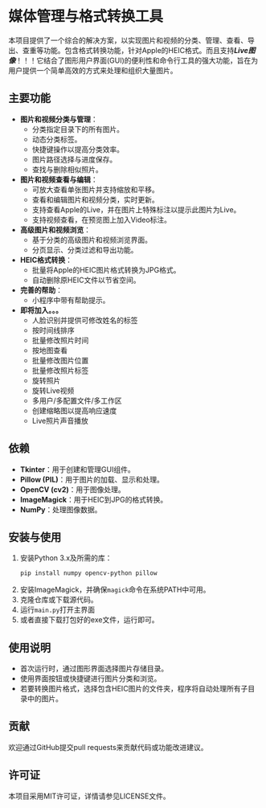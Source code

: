 <!--
 * @Author: Headmaster1615  e-mail:hm-218@qq.com
 * @Date: 2024-02-27 13:59:30
 * @LastEditors: Headmaster1615(Server)  e-mail:hm-218@qq.com
 * @LastEditTime: 2024-03-03 21:16:10
 * @FilePath: \图片分类查看器\README.md
 * @Description: 
 * 
 * Copyright (c) 2024 by Headmaster1615, All Rights Reserved. 
-->
# 媒体管理与格式转换工具

本项目提供了一个综合的解决方案，以实现图片和视频的分类、管理、查看、导出、查重等功能。包含格式转换功能，针对Apple的HEIC格式。而且支持***Live图像***！！！它结合了图形用户界面(GUI)的便利性和命令行工具的强大功能，旨在为用户提供一个简单高效的方式来处理和组织大量图片。

## 主要功能

- **图片和视频分类与管理**：
  - 分类指定目录下的所有图片。
  - 动态分类标签。
  - 快捷键操作以提高分类效率。
  - 图片路径选择与进度保存。
  - 查找与删除相似照片。
- **图片和视频查看与编辑**：
  - 可放大查看单张图片并支持缩放和平移。
  - 查看和编辑图片和视频分类，实时更新。
  - 支持查看Apple的Live，并在图片上特殊标注以提示此图片为Live。
  - 支持视频查看，在预览图上加入Video标注。
- **高级图片和视频浏览**：
  - 基于分类的高级图片和视频浏览界面。
  - 分页显示、分类过滤和导出功能。
- **HEIC格式转换**：
  - 批量将Apple的HEIC图片格式转换为JPG格式。
  - 自动删除原HEIC文件以节省空间。
- **完善的帮助**：
  - 小程序中带有帮助提示。
- **即将加入。。。**
  - 人脸识别并提供可修改姓名的标签
  - 按时间线排序
  - 批量修改照片时间
  - 按地图查看
  - 批量修改图片位置
  - 批量修改照片标签
  - 旋转照片
  - 旋转Live视频
  - 多用户/多配置文件/多工作区
  - 创建缩略图以提高响应速度
  - Live照片声音播放

## 依赖

- **Tkinter**：用于创建和管理GUI组件。
- **Pillow (PIL)**：用于图片的加载、显示和处理。
- **OpenCV (cv2)**：用于图像处理。
- **ImageMagick**：用于HEIC到JPG的格式转换。
- **NumPy**：处理图像数据。

## 安装与使用

1. 安装Python 3.x及所需的库：
   ```bash
   pip install numpy opencv-python pillow
   ```
2. 安装ImageMagick，并确保`magick`命令在系统PATH中可用。
3. 克隆仓库或下载源代码。
4. 运行`main.py`打开主界面
4. 或者直接下载打包好的exe文件，运行即可。


## 使用说明

- 首次运行时，通过图形界面选择图片存储目录。
- 使用界面按钮或快捷键进行图片分类和浏览。
- 若要转换图片格式，选择包含HEIC图片的文件夹，程序将自动处理所有子目录中的图片。

## 贡献

欢迎通过GitHub提交pull requests来贡献代码或功能改进建议。

## 许可证

本项目采用MIT许可证，详情请参见LICENSE文件。

